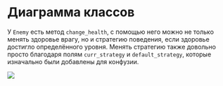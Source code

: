 # Диаграмма классов

У `Enemy` есть метод `change_health`, с помощью него можно не только менять здоровье врагу, но и стратегию поведения, если здоровье достигло определённого уровня. Менять стратегию также довольно просто благодаря полям `curr_strategy` и `default_strategy`, которые изначально были добавлены для конфузии.

![](https://github.com/LadaNikitina/CLI/blob/hw9/pictures/class.png)
